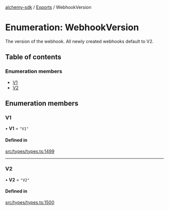 [alchemy-sdk](../README.md) / [Exports](../modules.md) / WebhookVersion

# Enumeration: WebhookVersion

The version of the webhook. All newly created webhooks default to V2.

## Table of contents

### Enumeration members

- [V1](WebhookVersion.md#v1)
- [V2](WebhookVersion.md#v2)

## Enumeration members

### V1

• **V1** = `"V1"`

#### Defined in

[src/types/types.ts:1499](https://github.com/alchemyplatform/alchemy-sdk-js/blob/30d9ef5/src/types/types.ts#L1499)

___

### V2

• **V2** = `"V2"`

#### Defined in

[src/types/types.ts:1500](https://github.com/alchemyplatform/alchemy-sdk-js/blob/30d9ef5/src/types/types.ts#L1500)
